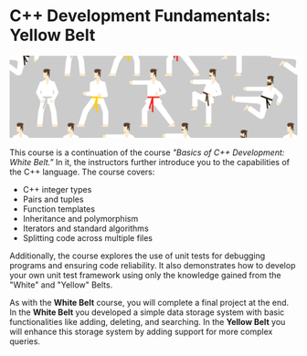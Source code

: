 # C++ Development Fundamentals: Yellow Belt

![image](img.jpg)

This course is a continuation of the course *"Basics of C++ Development: White Belt."* In it, the instructors further introduce you to the capabilities of the C++ language. The course covers:  

- C++ integer types  
- Pairs and tuples  
- Function templates  
- Inheritance and polymorphism  
- Iterators and standard algorithms  
- Splitting code across multiple files  

Additionally, the course explores the use of unit tests for debugging programs and ensuring code reliability. It also demonstrates how to develop your own unit test framework using only the knowledge gained from the "White" and "Yellow" Belts.  

As with the **White Belt** course, you will complete a final project at the end. In the **White Belt** you developed a simple data storage system with basic functionalities like adding, deleting, and searching. In the **Yellow Belt** you will enhance this storage system by adding support for more complex queries.  
